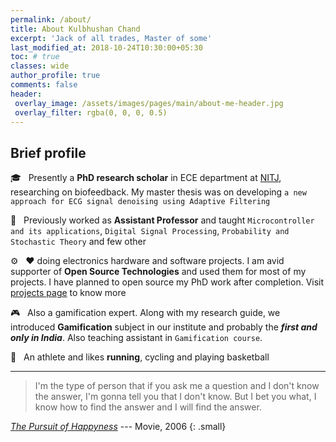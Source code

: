 ```yaml
---
permalink: /about/
title: About Kulbhushan Chand
excerpt: 'Jack of all trades, Master of some'
last_modified_at: 2018-10-24T10:30:00+05:30
toc: # true
classes: wide
author_profile: true
comments: false
header:
 overlay_image: /assets/images/pages/main/about-me-header.jpg
 overlay_filter: rgba(0, 0, 0, 0.5)
---
```


## Brief profile

🎓 &nbsp; Presently a **PhD research scholar** in ECE department at [NITJ](http://www.nitj.ac.in), researching on biofeedback. My master thesis was on developing `a new approach for ECG signal denoising using Adaptive Filtering`    
  
💼 &nbsp; Previously worked as **Assistant Professor** and taught `Microcontroller and its applications`, `Digital Signal Processing`, `Probability and Stochastic Theory` and few other     
  
⚙️ &nbsp; ❤️ doing electronics hardware and software projects. I am avid supporter of **Open Source Technologies** and used them for most of my projects. I have planned to open source my PhD work after completion. Visit [projects page](/projects/) to know more

🎮 &nbsp; Also a gamification expert. Along with my research guide, we introduced **Gamification** subject in our institute and probably the ***first and only in India***. Also teaching assistant in `Gamification course`. 
  
🏃 &nbsp; An athlete and likes **running**, cycling and playing basketball

---

> I'm the type of person that if you ask me a question and I don't know the answer, I'm gonna tell you that I don't know. But I bet you what, I know how to find the answer and I will find the answer.

[*The Pursuit of Happyness*](https://www.imdb.com/title/tt0454921/) --- Movie, 2006
{: .small}










